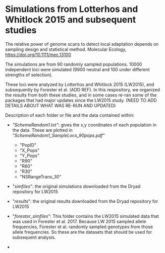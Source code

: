 # Simulations from Lotterhos and Whitlock 2015 and subsequent studies

The relative power of genome scans to detect local adaptation depends on sampling design and statistical method. Molecular Ecology, https://doi.org/10.1111/mec.13100

The simulations are from 90 randomly sampled populations. 10000 independent loci were simulated (9900 neutral and 100 under different strengths of selection).

These loci were analyzed by Lotterhos and Whitlock 2015 (LW2015), and subsequently by Forester et al. (ADD REF). In this respository, we organized the results from both these studies, and in some cases re-ran some of the packages that had major updates since the LW2015 study. (NEED TO ADD DETAILS ABOUT WHAT WAS RE-RUN AND UPDATED)

Description of each folder or file and the data contained within:

* *"SchemeRandom1.txt"*: gives the x,y coordinates of each population in the data. These are plotted in *"SchemeRandom1_SampleLocs_90pops.pdf"*
  * "PopID" 
  * "X_Pops" 
  * "Y_Pops" 
  * "R90" 
  * "R60" 
  * "R30" 
  * "NSRangeTrans_30"

* "*simfiles*": the original simulations downloaded from the Dryad repository for LW2015

* "*results*": the original results downloaded from the Dryad repository for LW2015

* "*forester_simfiles*": This folder contains the LW2015 simulated data that was used in Forester et al. 2017. Because LW 2015 sampled allele frequencies, Forester et al. randomly sampled genotypes from those allele frequencies. So these are the datasets that should be used for subsequent analysis.


* 
